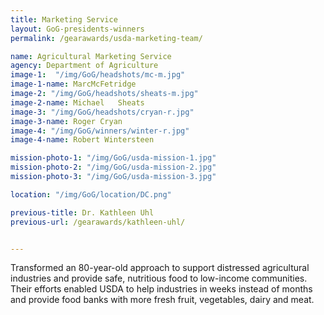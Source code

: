 ```yaml
---
title: Marketing Service
layout: GoG-presidents-winners
permalink: /gearawards/usda-marketing-team/

name: Agricultural Marketing Service
agency: Department of Agriculture
image-1:  "/img/GoG/headshots/mc-m.jpg"
image-1-name: MarcMcFetridge
image-2: "/img/GoG/headshots/sheats-m.jpg"
image-2-name: Michael	Sheats
image-3: "/img/GoG/headshots/cryan-r.jpg"
image-3-name: Roger	Cryan
image-4: "/img/GoG/winners/winter-r.jpg"
image-4-name: Robert Wintersteen

mission-photo-1: "/img/GoG/usda-mission-1.jpg"
mission-photo-2: "/img/GoG/usda-mission-2.jpg"
mission-photo-3: "/img/GoG/usda-mission-3.jpg"

location: "/img/GoG/location/DC.png"

previous-title: Dr. Kathleen Uhl
previous-url: /gearawards/kathleen-uhl/


---
```



Transformed an 80-year-old approach to support distressed agricultural industries and provide safe, nutritious food to low-income communities. Their efforts enabled USDA to help industries in weeks instead of months and provide food banks with more fresh fruit, vegetables, dairy and meat.
